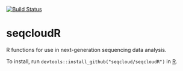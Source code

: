 [![Build Status](https://travis-ci.org/seqcloud/seqcloudR.svg?branch=master)](https://travis-ci.org/seqcloud/seqcloudR)

# seqcloudR

R functions for use in next-generation sequencing data analysis.

To install, run `devtools::install_github("seqcloud/seqcloudR")` in [R](https://www.r-project.org).

